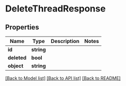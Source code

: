 # DeleteThreadResponse

## Properties
Name | Type | Description | Notes
------------ | ------------- | ------------- | -------------
**id** | **string** |  | 
**deleted** | **bool** |  | 
**object** | **string** |  | 

[[Back to Model list]](../README.md#documentation-for-models) [[Back to API list]](../README.md#documentation-for-api-endpoints) [[Back to README]](../README.md)


